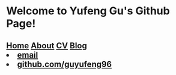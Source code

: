 <h1>Welcome to Yufeng Gu's Github Page!
</h1>
<h2>
<div style="flot:left;"><a href="/">Home</a>
<a href="/about">About</a>
<a href="/cv">CV</a>
<a href="/blog">Blog</a>

<footer>
  <li><a href="mailto:guyf96@qq.com">email</a></li>
  <li><a href="https://github.com/guyufeng96">github.com/guyufeng96</a></li>
</footer>
